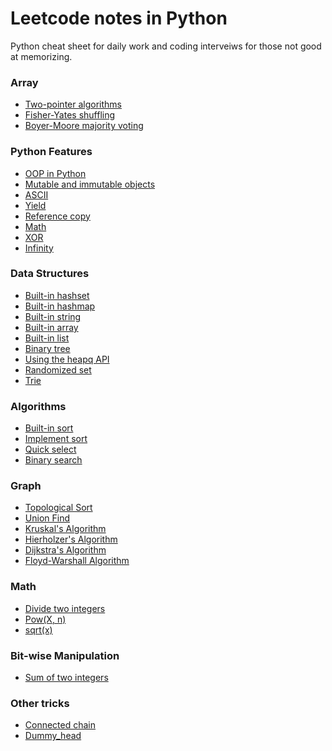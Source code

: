 # Leetcode notes in Python 
Python cheat sheet for daily work and coding interveiws for those not good at memorizing.

### Array
* [Two-pointer algorithms]()
* [Fisher-Yates shuffling]()
* [Boyer-Moore majority voting](https://github.com/Wentao-Shi/Python-cheat-sheet/blob/main/algorithms/boyer-moore-voting.md)

### Python Features
* [OOP in Python](https://github.com/Wentao-Shi/Python-cheat-sheet/blob/main/python_features/OOP.md)
* [Mutable and immutable objects](https://github.com/Wentao-Shi/Python-cheat-sheet/blob/main/python_features/mutable-vs-immutable.md)
* [ASCII](https://github.com/Wentao-Shi/Python-cheat-sheet/blob/main/python_features/ascii.md)
* [Yield](https://github.com/Wentao-Shi/Python-cheat-sheet/blob/main/python_features/python_yield.md)
* [Reference copy](https://github.com/Wentao-Shi/Python-cheat-sheet/blob/main/python_features/python_reference_copy.md)
* [Math](https://github.com/Wentao-Shi/Python-cheat-sheet/blob/main/python_features/python_math.md)
* [XOR](https://github.com/Wentao-Shi/Python-cheat-sheet/blob/main/python_features/python_xor.md)
* [Infinity](https://github.com/Wentao-Shi/Python-cheat-sheet/blob/main/python_features/python_infinity.md)

### Data Structures
* [Built-in hashset](https://github.com/Wentao-Shi/Python-cheat-sheet/blob/main/data_structures/built_in_hashset.md)
* [Built-in hashmap](https://github.com/Wentao-Shi/Python-cheat-sheet/blob/main/data_structures/built_in_hashmap.md)
* [Built-in string](https://github.com/Wentao-Shi/Python-cheat-sheet/blob/main/data_structures/built_in_string.md)
* [Built-in array](https://github.com/Wentao-Shi/Python-cheat-sheet/blob/main/data_structures/built_in_array.md)
* [Built-in list](https://github.com/Wentao-Shi/Python-cheat-sheet/blob/main/data_structures/built_in_list.md)
* [Binary tree](https://github.com/Wentao-Shi/Python-cheat-sheet/blob/main/data_structures/binary_tree.md)
* [Using the heapq API](https://github.com/Wentao-Shi/Python-cheat-sheet/blob/main/data_structures/using_heapq.md)
* [Randomized set](https://github.com/Wentao-Shi/Python-cheat-sheet/blob/main/data_structures/randomizedSet.md)
* [Trie](https://github.com/shiwentao00/Python-cheat-sheet/blob/main/data_structures/trie.md)

### Algorithms
* [Built-in sort](https://github.com/Wentao-Shi/Python-cheat-sheet/blob/main/algorithms/built_in_sort.md)
* [Implement sort](https://github.com/Wentao-Shi/Python-cheat-sheet/blob/main/algorithms/implement_sort.md)
* [Quick select](https://github.com/shiwentao00/Python-cheat-sheet/blob/main/algorithms/quick_select.md)
* [Binary search](https://github.com/Wentao-Shi/Python-cheat-sheet/blob/main/algorithms/binary_search.md)


### Graph
* [Topological Sort](https://github.com/shiwentao00/Python-cheat-sheet/blob/main/graph/topological_sort.md)
* [Union Find](https://github.com/shiwentao00/Python-cheat-sheet/blob/main/graph/union_find.md)
* [Kruskal's Algorithm]()
* [Hierholzer's Algorithm](https://github.com/shiwentao00/Python-cheat-sheet/blob/main/graph/hierholzer.md)
* [Dijkstra's Algorithm](https://github.com/Wentao-Shi/Python-cheat-sheet/blob/main/graph/dijkstra.md)
* [Floyd-Warshall Algorithm](https://github.com/Wentao-Shi/Python-cheat-sheet/blob/main/graph/floyd-warshall.md)

### Math
* [Divide two integers]()
* [Pow(X, n)]()
* [sqrt(x)]()

### Bit-wise Manipulation
* [Sum of two integers](https://github.com/shiwentao00/Python-cheat-sheet/blob/main/bit_manipulation/add_two_ints.md)

### Other tricks
* [Connected chain](https://github.com/Wentao-Shi/Python-cheat-sheet/blob/main/other_tricks/trick_connected_chain.md)
* [Dummy_head](https://github.com/Wentao-Shi/Python-cheat-sheet/blob/main/other_tricks/trick_linked_list.md)

